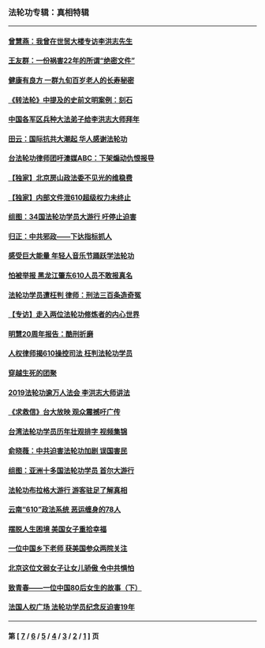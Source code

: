 ### 法轮功专辑：真相特辑
---
#### [曾慧燕：我曾在世贸大楼专访李洪志先生](../../pages/nf4389/n12898729.md?05120430) 
#### [王友群：一份祸害22年的所谓“绝密文件”](../../pages/nf4389/n12871750.md?05120430) 
#### [健康有良方 一群九旬百岁老人的长寿秘密](../../pages/nf4389/n12847475.md?05120430) 
#### [《转法轮》中提及的史前文明案例：刻石](../../pages/nf4389/n12758577.md?05120430) 
#### [中国各军区兵种大法弟子给李洪志大师拜年](../../pages/nf4389/n12750047.md?05120430) 
#### [田云：国际抗共大潮起 华人感谢法轮功](../../pages/nf4389/n12357708.md?05120430) 
#### [台法轮功律师团吁澳媒ABC：下架煽动仇恨报导](../../pages/nf4389/n12279917.md?05120430) 
#### [【独家】北京房山政法委不见光的维稳费](../../pages/nf4389/n12031979.md?05120430) 
#### [【独家】内部文件泄610超级权力未终止](../../pages/nf4389/n12023895.md?05120430) 
#### [组图：34国法轮功学员大游行 吁停止迫害](../../pages/nf4389/n11492658.md?05120430) 
#### [归正：中共邪政——下达指标抓人](../../pages/nf4389/n11474770.md?05120430) 
#### [感受巨大能量 年轻人音乐节踊跃学法轮功](../../pages/nf4389/n11441981.md?05120430) 
#### [怕被举报 黑龙江肇东610人员不敢报真名](../../pages/nf4389/n11436499.md?05120430) 
#### [法轮功学员遭枉判 律师：刑法三百条造奇冤](../../pages/nf4389/n11433943.md?05120430) 
#### [【专访】走入两位法轮功修炼者的内心世界](../../pages/nf4389/n11415623.md?05120430) 
#### [明慧20周年报告：酷刑折磨](../../pages/nf4389/n11387954.md?05120430) 
#### [人权律师揭610操控司法 枉判法轮功学员](../../pages/nf4389/n11313370.md?05120430) 
#### [穿越生死的团聚](../../pages/nf4389/n11258922.md?05120430) 
#### [2019法轮功逾万人法会 李洪志大师讲法](../../pages/nf4389/n11265303.md?05120430) 
#### [《求救信》台大放映 观众震撼吁广传](../../pages/nf4389/n10922251.md?05120430) 
#### [台湾法轮功学员历年壮观排字 视频集锦](../../pages/nf4389/n10878789.md?05120430) 
#### [俞晓薇：中共迫害法轮功加剧 误国害民](../../pages/nf4389/n10859260.md?05120430) 
#### [组图：亚洲十多国法轮功学员 首尔大游行](../../pages/nf4389/n10781149.md?05120430) 
#### [法轮功布拉格大游行 游客驻足了解真相](../../pages/nf4389/n10749360.md?05120430) 
#### [云南“610”政法系统 恶运缠身的78人](../../pages/nf4389/n10747534.md?05120430) 
#### [摆脱人生困境 美国女子重拾幸福](../../pages/nf4389/n10688678.md?05120430) 
#### [一位中国乡下老师 获美国参众两院关注](../../pages/nf4389/n10683927.md?05120430) 
#### [北京这位文弱女子让女儿骄傲 令中共惧怕](../../pages/nf4389/n10668341.md?05120430) 
#### [致青春——一位中国80后女生的故事（下）](../../pages/nf4389/n10642721.md?05120430) 
#### [法国人权广场 法轮功学员纪念反迫害19年](../../pages/nf4389/n10586601.md?05120430) 

---
#### 第 [ [7](./7.md?05120430) / [6](./6.md?05120430) / [5](./5.md?05120430) / [4](./4.md?05120430) / [3](./3.md?05120430) / [2](./2.md?05120430) / [1](./1.md?05120430) ] 页
